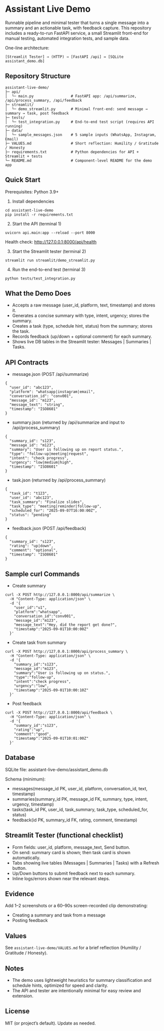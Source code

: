 # Assistant Live Demo

Runnable pipeline and minimal tester that turns a single message into a summary and an actionable task, with feedback capture. This repository includes a ready-to-run FastAPI service, a small Streamlit front-end for manual testing, automated integration tests, and sample data.

One-line architecture:
```
[Streamlit Tester] → (HTTP) → [FastAPI /api] ↔ [SQLite assistant_demo.db]
```

## Repository Structure
```
assistant-live-demo/
├─ api/
│  └─ main.py                 # FastAPI app: /api/summarize, /api/process_summary, /api/feedback
├─ streamlit/
│  └─ demo_streamlit.py       # Minimal front-end: send message → summary → task, post feedback
├─ tests/
│  └─ test_integration.py     # End-to-end test script (requires API running)
├─ data/
│  └─ sample_messages.json    # 5 sample inputs (WhatsApp, Instagram, Email)
├─ VALUES.md                  # Short reflection: Humility / Gratitude / Honesty
├─ requirements.txt           # Python dependencies for API + Streamlit + tests
└─ README.md                  # Component-level README for the demo app
```

## Quick Start
Prerequisites: Python 3.9+

1) Install dependencies
```
cd assistant-live-demo
pip install -r requirements.txt
```

2) Start the API (terminal 1)
```
uvicorn api.main:app --reload --port 8000
```
Health check: http://127.0.0.1:8000/api/health

3) Start the Streamlit tester (terminal 2)
```
streamlit run streamlit/demo_streamlit.py
```

4) Run the end-to-end test (terminal 3)
```
python tests/test_integration.py
```

## What the Demo Does
- Accepts a raw message (user_id, platform, text, timestamp) and stores it.
- Generates a concise summary with type, intent, urgency; stores the summary.
- Creates a task (type, schedule hint, status) from the summary; stores the task.
- Records feedback (up/down + optional comment) for each summary.
- Shows live DB tables in the Streamlit tester: Messages | Summaries | Tasks.

## API Contracts
- message.json (POST /api/summarize)
```
{
  "user_id": "abc123",
  "platform": "whatsapp|instagram|email",
  "conversation_id": "conv001",
  "message_id": "m123",
  "message_text": "string",
  "timestamp": "ISO8601"
}
```
- summary.json (returned by /api/summarize and input to /api/process_summary)
```
{
  "summary_id": "s123",
  "message_id": "m123",
  "summary": "User is following up on report status.",
  "type": "follow-up|meeting|request",
  "intent": "check progress",
  "urgency": "low|medium|high",
  "timestamp": "ISO8601"
}
```
- task.json (returned by /api/process_summary)
```
{
  "task_id": "t123",
  "user_id": "abc123",
  "task_summary": "Finalize slides",
  "task_type": "meeting|reminder|follow-up",
  "scheduled_for": "2025-09-07T16:00:00Z",
  "status": "pending"
}
```
- feedback.json (POST /api/feedback)
```
{
  "summary_id": "s123",
  "rating": "up|down",
  "comment": "optional",
  "timestamp": "ISO8601"
}
```

## Sample curl Commands
- Create summary
```
curl -X POST http://127.0.0.1:8000/api/summarize \
  -H "Content-Type: application/json" \
  -d '{
    "user_id":"u1",
    "platform":"whatsapp",
    "conversation_id":"conv001",
    "message_id":"m123",
    "message_text":"Hey, did the report get done?",
    "timestamp":"2025-09-01T10:00:00Z"
  }'
```
- Create task from summary
```
curl -X POST http://127.0.0.1:8000/api/process_summary \
  -H "Content-Type: application/json" \
  -d '{
    "summary_id":"s123",
    "message_id":"m123",
    "summary":"User is following up on status.",
    "type":"follow-up",
    "intent":"check progress",
    "urgency":"low",
    "timestamp":"2025-09-01T10:00:10Z"
  }'
```
- Post feedback
```
curl -X POST http://127.0.0.1:8000/api/feedback \
  -H "Content-Type: application/json" \
  -d '{
    "summary_id":"s123",
    "rating":"up",
    "comment":"good",
    "timestamp":"2025-09-01T10:01:00Z"
  }'
```

## Database
SQLite file: assistant-live-demo/assistant_demo.db

Schema (minimum):
- messages(message_id PK, user_id, platform, conversation_id, text, timestamp)
- summaries(summary_id PK, message_id FK, summary, type, intent, urgency, timestamp)
- tasks(task_id PK, user_id, task_summary, task_type, scheduled_for, status)
- feedback(id PK, summary_id FK, rating, comment, timestamp)

## Streamlit Tester (functional checklist)
- Form fields: user_id, platform, message_text, Send button.
- On send: summary card is shown; then task card is shown automatically.
- Tabs showing live tables (Messages | Summaries | Tasks) with a Refresh button.
- Up/Down buttons to submit feedback next to each summary.
- Inline logs/errors shown near the relevant steps.

## Evidence
Add 1–2 screenshots or a 60–90s screen-recorded clip demonstrating:
- Creating a summary and task from a message
- Posting feedback

## Values
See `assistant-live-demo/VALUES.md` for a brief reflection (Humility / Gratitude / Honesty).

## Notes
- The demo uses lightweight heuristics for summary classification and schedule hints, optimized for speed and clarity.
- The API and tester are intentionally minimal for easy review and extension.

## License
MIT (or project’s default). Update as needed.
